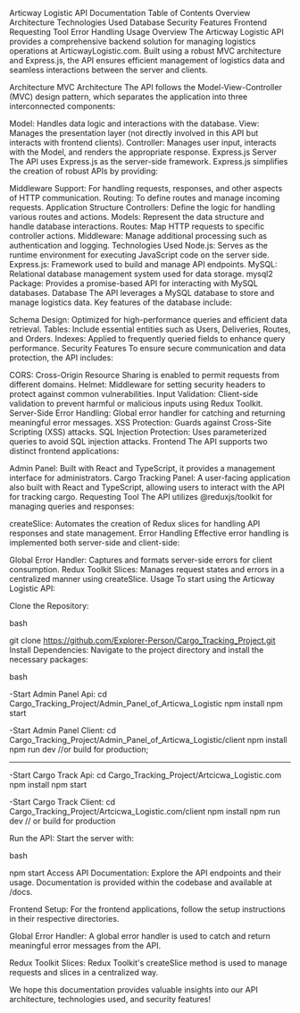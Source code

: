 Articway Logistic API Documentation
Table of Contents
Overview
Architecture
Technologies Used
Database
Security Features
Frontend
Requesting Tool
Error Handling
Usage
Overview
The Articway Logistic API provides a comprehensive backend solution for managing logistics operations at ArticwayLogistic.com. Built using a robust MVC architecture and Express.js, the API ensures efficient management of logistics data and seamless interactions between the server and clients.

Architecture
MVC Architecture
The API follows the Model-View-Controller (MVC) design pattern, which separates the application into three interconnected components:

Model: Handles data logic and interactions with the database.
View: Manages the presentation layer (not directly involved in this API but interacts with frontend clients).
Controller: Manages user input, interacts with the Model, and renders the appropriate response.
Express.js Server
The API uses Express.js as the server-side framework. Express.js simplifies the creation of robust APIs by providing:

Middleware Support: For handling requests, responses, and other aspects of HTTP communication.
Routing: To define routes and manage incoming requests.
Application Structure
Controllers: Define the logic for handling various routes and actions.
Models: Represent the data structure and handle database interactions.
Routes: Map HTTP requests to specific controller actions.
Middleware: Manage additional processing such as authentication and logging.
Technologies Used
Node.js: Serves as the runtime environment for executing JavaScript code on the server side.
Express.js: Framework used to build and manage API endpoints.
MySQL: Relational database management system used for data storage.
mysql2 Package: Provides a promise-based API for interacting with MySQL databases.
Database
The API leverages a MySQL database to store and manage logistics data. Key features of the database include:

Schema Design: Optimized for high-performance queries and efficient data retrieval.
Tables: Include essential entities such as Users, Deliveries, Routes, and Orders.
Indexes: Applied to frequently queried fields to enhance query performance.
Security Features
To ensure secure communication and data protection, the API includes:

CORS: Cross-Origin Resource Sharing is enabled to permit requests from different domains.
Helmet: Middleware for setting security headers to protect against common vulnerabilities.
Input Validation: Client-side validation to prevent harmful or malicious inputs using Redux Toolkit.
Server-Side Error Handling: Global error handler for catching and returning meaningful error messages.
XSS Protection: Guards against Cross-Site Scripting (XSS) attacks.
SQL Injection Protection: Uses parameterized queries to avoid SQL injection attacks.
Frontend
The API supports two distinct frontend applications:

Admin Panel: Built with React and TypeScript, it provides a management interface for administrators.
Cargo Tracking Panel: A user-facing application also built with React and TypeScript, allowing users to interact with the API for tracking cargo.
Requesting Tool
The API utilizes @reduxjs/toolkit for managing queries and responses:

createSlice: Automates the creation of Redux slices for handling API responses and state management.
Error Handling
Effective error handling is implemented both server-side and client-side:

Global Error Handler: Captures and formats server-side errors for client consumption.
Redux Toolkit Slices: Manages request states and errors in a centralized manner using createSlice.
Usage
To start using the Articway Logistic API:

Clone the Repository:

bash

git clone https://github.com/Explorer-Person/Cargo_Tracking_Project.git
Install Dependencies: Navigate to the project directory and install the necessary packages:

bash

-Start Admin Panel Api:
cd Cargo_Tracking_Project/Admin_Panel_of_Articwa_Logistic
npm install
npm start

-Start Admin Panel Client: 
cd Cargo_Tracking_Project/Admin_Panel_of_Articwa_Logistic/client
npm install
npm run dev
//or build for production;

---------------------------

-Start Cargo Track Api:
cd Cargo_Tracking_Project/Artcicwa_Logistic.com
npm install
npm start

-Start Cargo Track Client:
cd Cargo_Tracking_Project/Artcicwa_Logistic.com/client
npm install
npm run dev // or build for production

Run the API: Start the server with:

bash

npm start
Access API Documentation: Explore the API endpoints and their usage. Documentation is provided within the codebase and available at /docs.

Frontend Setup: For the frontend applications, follow the setup instructions in their respective directories.

Global Error Handler: A global error handler is used to catch and return meaningful error messages from the API.

Redux Toolkit Slices: Redux Toolkit's createSlice method is used to manage requests and slices in a centralized way.

We hope this documentation provides valuable insights into our API architecture, technologies used, and security features!
